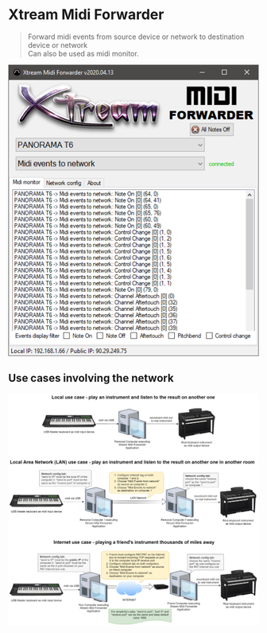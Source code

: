 # Xtream Midi Forwarder

> Forward midi events from source device or network to destination device or network<br/>Can also be used as midi monitor.

![screenshot](doc/screenshot.png)

## Use cases involving the network
![usecases](doc/usecases.png)